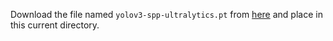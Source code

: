 Download the file named `yolov3-spp-ultralytics.pt` from [here](https://drive.google.com/drive/folders/1LezFG5g3BCW6iYaV89B2i64cqEUZD7e0) and place in this current directory.